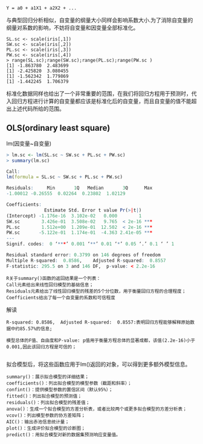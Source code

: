 ```
Y = a0 + a1X1 + a2X2 + ...
```
与典型回归分析相似，自变量的纲量大小同样会影响系数大小.为了消除自变量的纲量对系数的影响，不妨将自变量和因变量全部标准化。
```
SL.sc <- scale(iris[,1])
SW.sc <- scale(iris[,2])
PL.sc <- scale(iris[,3])
PW.sc <- scale(iris[,4])
> range(SL.sc);range(SW.sc);range(PL.sc);range(PW.sc )
[1] -1.863780  2.483699
[1] -2.425820  3.080455
[1] -1.562342  1.779869
[1] -1.442245  1.706379
```
标准化数据同样也给出了一个非常重要的范围，在我们将回归方程用于预测时，代入回归方程进行计算的自变量都应该是标准化后的自变量，而且自变量的值不能超出上述代码所给的范围。

## OLS(ordinary least square)
lm(因变量~自变量)
```r
> lm.sc <- lm(SL.sc ~ SW.sc + PL.sc + PW.sc)
> summary(lm.sc)

Call:
lm(formula = SL.sc ~ SW.sc + PL.sc + PW.sc)

Residuals:     Min       1Q   Median       3Q      Max
-1.00012 -0.26555  0.02264  0.23802  1.02129 

Coefficients:              
              Estimate Std. Error t value Pr(>|t|)    
(Intercept) -1.176e-16  3.102e-02   0.000        1    
SW.sc        3.426e-01  3.508e-02   9.765  < 2e-16 ***
PL.sc        1.512e+00  1.209e-01  12.502  < 2e-16 ***
PW.sc       -5.122e-01  1.174e-01  -4.363 2.41e-05 ***
---
Signif. codes:  0 ‘***’ 0.001 ‘**’ 0.01 ‘*’ 0.05 ‘.’ 0.1 ‘ ’ 1

Residual standard error: 0.3799 on 146 degrees of freedom
Multiple R-squared:  0.8586,    Adjusted R-squared:  0.8557 
F-statistic: 295.5 on 3 and 146 DF,  p-value: < 2.2e-16
```
```
R关于summary()函数的返回结果是一个列表：
Call元素给出来线性回归模型的基础信息；
Residuals元素给出了线性回归模型的残差的5个分位数，用于衡量回归方程的合理程度；
Coefficients给出了每一个自变量的系数和可信程度
```
解读
```
R-squared: 0.8586,  Adjusted R-squared:  0.8557:表明回归方程能够解释原始数据中约85.57%的信息;

模型总体的F值、自由度和P-value: p值用于衡量方程总体的显著成都，该值(2.2e-16)小于0.001,因此该回归方程是可信的；


```

拟合模型后，将这些函数应用于lm()返回的对象，可以得到更多额外模型信息。
```
summary()：展示拟合模型的详细结果；
coefficients()：列出拟合模型的模型参数（截距和斜率）；
confint()：提供模型参数的置信区间（默认95%）；
fitted()：列出拟合模型的预测值；
residuals()：列出拟合模型的残差值；
anova()：生成一个拟合模型的方差分析表，或者比较两个或更多拟合模型的方差分析表；
vcov()：列出模型参数的协方差矩阵；
AIC()：输出赤池信息统计量；
plot()：生成评价拟合模型的诊断图；
predict()：用拟合模型对新的数据集预测响应变量值。
```
